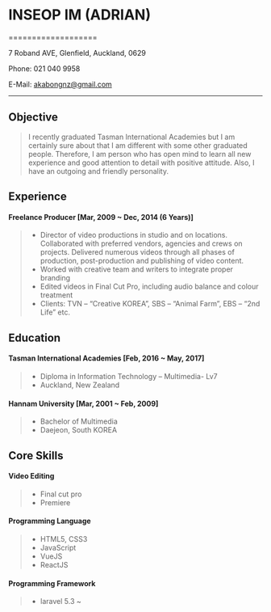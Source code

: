 
# INSEOP IM (ADRIAN)
===================


7 Roband AVE, Glenfield, Auckland, 0629 

Phone: 021 040 9958 

E-Mail: akabongnz@gmail.com


----------


Objective
----------

> I recently graduated Tasman International Academies but I am certainly sure about that I am different with some other graduated people. Therefore, I am person who has open mind to learn all new experience and good attention to detail with positive attitude. Also, I have an outgoing and friendly personality.

Experience
----------

#### Freelance Producer  [Mar, 2009 ~ Dec, 2014 (6 Years)]
>* Director of video productions in studio and on locations. Collaborated with preferred vendors, agencies and crews on projects. Delivered numerous videos through all phases of production, post-production and publishing of video content.
>* Worked with creative team and writers to integrate proper branding
>* Edited videos in Final Cut Pro, including audio balance and colour treatment
>* Clients: TVN – “Creative KOREA”, SBS – “Animal Farm”, EBS – “2nd Life” etc.
   
Education
----------

#### Tasman International Academies [Feb, 2016 ~ May, 2017]
>- Diploma in Information Technology – Multimedia- Lv7
>- Auckland, New Zealand

#### Hannam University [Mar, 2001 ~ Feb, 2009]
>- Bachelor of Multimedia
>- Daejeon, South KOREA

Core Skills
----------

#### Video Editing
>- Final cut pro
>- Premiere

#### Programming Language
>- HTML5, CSS3
>- JavaScript
>- VueJS
>- ReactJS

#### Programming Framework
>- laravel 5.3 ~






